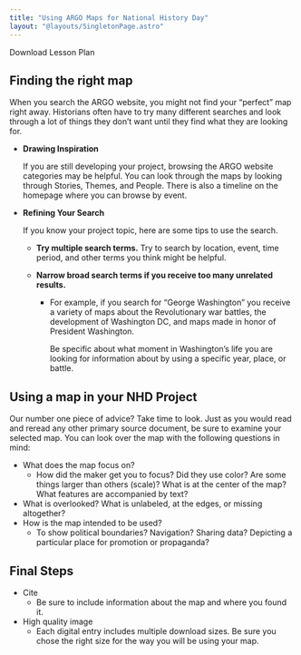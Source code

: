 ```yaml
---
title: "Using ARGO Maps for National History Day"
layout: "@layouts/SingletonPage.astro"
---
```


<a download="https://view.officeapps.live.com/op/view.aspx?src=https%3A%2F%2Fmtv-drupal-assets.s3.amazonaws.com%2Ffiles%2Fs3fs-public%2F2024-11%2FARGO%2520Guide%2520to%2520National%2520History%2520Day.docx%3FVersionId%3DvznDRI81A6fFyO5vmE.Jl0Yr1RQo61XQ&wdOrigin=BROWSELINK" class="button dark mt-1">Download Lesson Plan</a>

## Finding the right map

When you search the ARGO website, you might not find your “perfect” map right away. Historians often have to try many different searches and look through a lot of things they don’t want until they find what they are looking for.

- **Drawing Inspiration**

  If you are still developing your project, browsing the ARGO website categories may be helpful. You can look through the maps by looking through Stories, Themes, and People. There is also a timeline on the homepage where you can browse by event.

- **Refining Your Search**

  If you know your project topic, here are some tips to use the search.

  - **Try multiple search terms.** Try to search by location, event, time period, and other terms you think might be helpful.
 
  - **Narrow broad search terms if you receive too many unrelated results.**
 
    - For example, if you search for “George Washington” you receive a variety of maps about the Revolutionary war battles, the development of Washington DC, and maps made in honor of President Washington. 

      Be specific about what moment in Washington’s life you are looking for information about by using a specific year, place, or battle.

## Using a map in your NHD Project

Our number one piece of advice? Take time to look. Just as you would read and reread any other primary source document, be sure to examine your selected map. You can look over the map with the following questions in mind:

- What does the map focus on?
  - How did the maker get you to focus? Did they use color? Are some things larger than others (scale)? What is at the center of the map? What features are accompanied by text?
- What is overlooked? What is unlabeled, at the edges, or missing altogether?
- How is the map intended to be used?
  - To show political boundaries? Navigation? Sharing data? Depicting a particular place for promotion or propaganda?

## Final Steps

- Cite
  - Be sure to include information about the map and where you found it.
- High quality image
  - Each digital entry includes multiple download sizes. Be sure you chose the right size for the way you will be using your map.
